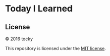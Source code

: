 # Today I Learned

## License

&copy; 2016 tocky

This repository is licensed under the [MIT license](LICENSE).
